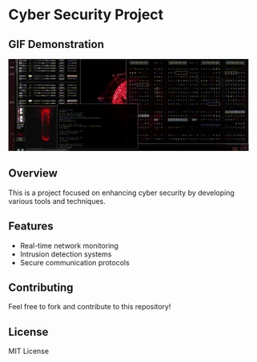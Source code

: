# Cyber Security Project

## GIF Demonstration
![Cyber Security Project Demonstration](https://github.com/codeurient/codeurient/blob/main/ezgif-3-d5a4b94d21.gif)

## Overview
This is a project focused on enhancing cyber security by developing various tools and techniques.

## Features
- Real-time network monitoring
- Intrusion detection systems
- Secure communication protocols

## Contributing
Feel free to fork and contribute to this repository!

## License
MIT License
